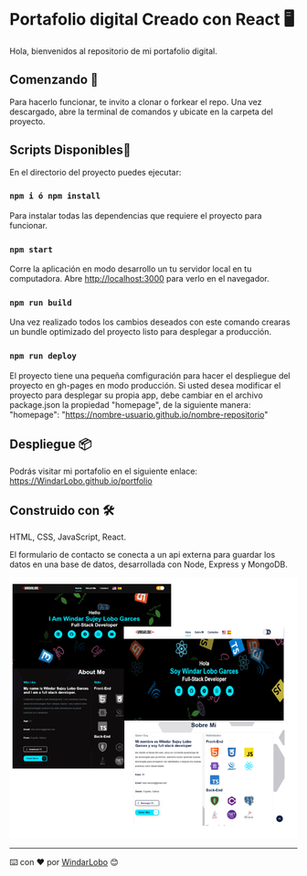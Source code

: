 # Portafolio digital Creado con React 🖥️

Hola, bienvenidos al repositorio de mi portafolio digital.

## Comenzando 🚀

Para hacerlo funcionar, te invito a clonar o forkear el repo. Una vez descargado, abre la terminal de comandos y ubicate en la carpeta del proyecto.

## Scripts Disponibles📌

En el directorio del proyecto puedes ejecutar:

### `npm i ó npm install`

Para instalar todas las dependencias que requiere el proyecto para funcionar.

### `npm start`

Corre la aplicación en modo desarrollo un tu servidor local en tu computadora.
Abre [http://localhost:3000](http://localhost:3000) para verlo en el navegador.

### `npm run build`

Una vez realizado todos los cambios deseados con este comando crearas un bundle optimizado del proyecto listo para desplegar a producción.

### `npm run deploy`

El proyecto tiene una pequeña comfiguración para hacer el despliegue del proyecto en gh-pages en modo producción. Si usted desea modificar el proyecto para desplegar su propia app, debe cambiar en el archivo package.json la propiedad "homepage", de la siguiente manera: "homepage": "https://nombre-usuario.github.io/nombre-repositorio"

## Despliegue 📦

Podrás visitar mi portafolio en el siguiente enlace: https://WindarLobo.github.io/portfolio

## Construido con 🛠️

HTML, CSS, JavaScript, React.

El formulario de contacto se conecta a un api externa para guardar los datos en una base de datos, desarrollada con Node, Express y MongoDB.

![preview img](/preview.png)

---

⌨️ con ❤️ por [WindarLobo](https://github.com/WindarLobo) 😊
